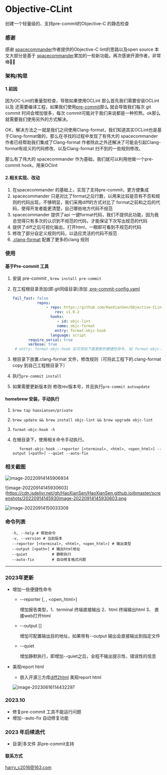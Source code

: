 

# Objective-CLint

创建一个轻量级的、支持pre-commit的Objective-C 的静态检查

### 感谢

感谢 [spacecommander](https://github.com/square/spacecommander)作者提供的Objective-C lint的思路以及open source
本文大部分是基于 [spacecommander](https://github.com/square/spacecommander)累加的一些新功能。再次感谢开源作者，非常棒👍🏻

### 架构/构思

#### 1.前因

因为OC-Lint的重量型检查，导致如果使用OCLint 那么首先我们需要安装OCLint 以及 还需要编译工程，如果我们使用[pre-commit](https://pre-commit.com/)那么
就会导致我们每次 git commit 时间会增加很多，每次 commit可能对于我们来说都是一种煎熬。ok那么就需要我们使用另外的方式解决。

OK，解决方法之一就是我们之间使用Clang-format，我们知道其实OCLint也是基于Clang-format做的，那么在寻找的过程中发现了有伟大的 spacecommander 作者已经帮助我们集成了Clang-format
作者除此之外还解决了可能会引起Clang-format有歧义的代码修改、以及Clang-format 扫不到的一些规则修改。

那么有了伟大的 spacecommander 作为基础，我们就可以利用他做一个pre-commit hook，用来OClint

#### 2.相关实现、改动

1. 在spacecommander 的基础上，实现了支持pre-commit，更方便集成
2. spacecommander 只是对比了format之后行数，以用来比较是否有不否和规则的代码出现，不够明显，我们采用diff的方式对比了
   format之前和之后的代码，使得开发者能更清楚，自己哪些地方代码不规范
3. spacecommander 提供了api 一键format代码，我们不提供此功能，因为我总觉得只有多次的认识到不规范的代码，才能保证下次写出规范的代码
4. 提供了diff之后可视化输出，打开html，一眼即可看到不规范的代码
5. 修改了部分自定义规则代码，以适应灵活的代码不规范
6. [.clang-format](https://github.com/HaoXianSen/Objective-CLint/blob/main/.clang-format) 配置了更多的clang 规则

### 使用

#### 基于Pre-commit 工具

  1. 安装 pre-commit , ``` brew install pre-commit ```

  2. 在工程根目录添加(即.git同级目录)添加 [.pre-commit-config.yaml](https://github.com/HaoXianSen/Objective-CLint/blob/main/.pre-commit-config.yaml)

     ```yaml
     fail_fast: false
                repos:
                    - repo: https://github.com/HaoXianSen/Objective-CLint.git
                        rev: v1.0.2
                      hooks:
                         - id: objc-lint
                         name: objc-format
                        entry: format-objc-hook
                      language: script
            require_serial: true
            verbose: true
      # entry: format-objc-hook 后可添加下面更新的便捷性命令, 如 format-objc-hook --reporter open_html --auto--fix
     ```

  3. 根目录下放置.clang-format 文件，修改规则（可将此工程下的.clang-format copy 到自己工程根目录下）

  4. 执行```pre-commit install```

  4. 如果需要更新版本则 修改rev版本号，并且执行```pre-commit autoupdate```

#### homebrew 安装，手动执行

  1. ```brew tap haoxiansen/private```

  2. ```brew update && brew install objc-lint && brew upgrade objc-lint```

  3. ``` shell
     format-objc-hook -h
     ```

4. 在根目录下，使用相关命令手动执行。
   ```shell
      format-objc-hook --reporter [<terminal>, <html>, <open_html>] --output [<path>] --quiet --auto-fix
   ```

### 相关截图

![image-20220914145906934](https://cdn.jsdelivr.net/gh/HaoXianSen/HaoXianSen.github.io@master/screenshots/20220914145908image-20220914145906934.png)

  

![image-20220914145930603](https://cdn.jsdelivr.net/gh/HaoXianSen/HaoXianSen.github.io@master/screenshots/20220914145930image-20220914145930603.png

![image-20220914150033308](https://cdn.jsdelivr.net/gh/HaoXianSen/HaoXianSen.github.io@master/screenshots/20220914150033image-20220914150033308.png)

### 命令列表
```
   -h, --help # 帮助命令
   -v, --version # 当前版本
   --reporter [<terminal>, <html>, <open_html>] # 输出类型
   --output [<path>] # 输出html地址
   --quiet           # 静默执行
   --auto-fix        # 自动修复格式问题
```

----


### 2023年更新

* 增加一些便捷性命令

  * --reporter [<terminal>, <html>, <open_html>]

    增加报告类型，1、terminal 终端直接输出 2、html 终端输出html 3、 直接web打开html

  * --output [<path>]

    增加可配置输出目的地址，如果带有--output 输出会直接输出到指定文件

  * --quiet

    增加静默执行，即增加--quiet之后，全程不输出提示性、错误性的信息

* 美观report html

  * 嵌入开源三方库[diff2html](https://github.com/rtfpessoa/diff2html) 美观report html

  ![image-20230616114432297](https://cdn.jsdelivr.net/gh/HaoXianSen/HaoXianSen.github.io@master/screenshots/20230616114433image-20230616114432297.png)

### 2023.10

  * 修复pre-commit 工具不能运行问题
  * 增加--auto-fix 自动修复功能

### 2023 年后续迭代

  * 目录|多文件 非pre-commit支持


#### 联系方式

harry_c2016@163.com
